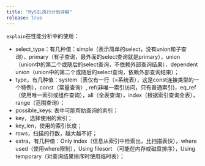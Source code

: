```yaml
---
title: "MySQL执行计划详解"
release: true
---
```


`explain`在性能分析中的使用：

- select_type：有几种值：simple（表示简单的select，没有union和子查询），primary（有子查询，最外面的select查询就是primary），union（union中的第二个或随后的select查询，不依赖外部查询结果），dependent union（union中的第二个或随后的select查询，依赖外部查询结果）；
- type，有几种值：system（表仅有一行（=系统表），这是const连接类型的一个特例），const（常量查询）, ref(非唯一索引访问，只有普通索引)，eq_ref（使用唯一索引或组件查询），all（全表查询），index（根据索引查询全表），range（范围查询）；
- possible_keys: 表中可能帮助查询的索引；
- key，选择使用的索引；
- key_len，使用的索引长度；
- rows，扫描的行数，越大越不好；
- extra，有几种值：Only index（信息从索引中检索出，比扫描表快），where used（使用where限制），Using filesort （可能在内存或磁盘排序），Using temporary（对查询结果排序时使用临时表）；